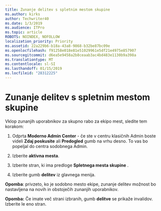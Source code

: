 ```yaml
---
title: Zunanje delitev s spletnim mestom skupine
ms.author: kirks
author: Techwriter40
ms.date: 1/3/2019
ms.audience: ITPro
ms.topic: article
ROBOTS: NOINDEX, NOFOLLOW
localization_priority: Priority
ms.assetid: 22a229b6-b18a-43a8-9868-b32be87bc09e
ms.openlocfilehash: f91258e018e81e51029961e5df21e4975e857907
ms.sourcegitcommit: d6ea5e9458a2b8ceaab3ac4bd483e1130b9a398a
ms.translationtype: MT
ms.contentlocale: sl-SI
ms.lasthandoff: 01/15/2019
ms.locfileid: "28312225"
---
```

# <a name="external-sharing-with-a-team-site"></a>Zunanje delitev s spletnim mestom skupine

Vklop zunanjih uporabnikov za skupno rabo za ekipo mest, sledite tem korakom: 
  
1. Odprta **Moderno Admin Center** - če ste v centru klasičnih Admin boste videli **Zdaj poskusite** ali **Predogled** gumb na vrhu desno. To vas bo popeljal do centra sodobnega Admin. 
  
2. Izberite **aktivna mesta**. 
  
3. Izberite stran, ki ima predloge **Spletnega mesta skupine** . 
  
4. Izberite gumb **delitev** iz glavnega menija. 
  
 **Opomba**: privzeto, ko je sodobno mesto ekipe, zunanje delitev možnost bo nastavljena na novih in obstoječih zunanjih uporabnikov. 
  
 **Opomba:** Če imate več strani izbranih, gumb **delitve** se prikaže invalidov. Izberite le eno stran. 
  

